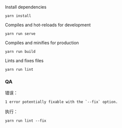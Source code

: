 Install dependencies 

	yarn install

Compiles and hot-reloads for development 
	
	yarn run serve

Compiles and minifies for production

	yarn run build

Lints and fixes files

	yarn run lint
	
	
### QA

错误：

```
1 error potentially fixable with the `--fix` option.
```
执行：

```
yarn run lint --fix
```